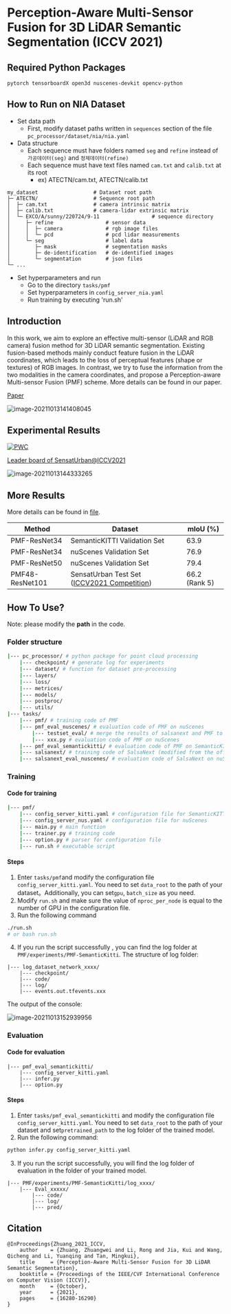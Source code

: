 # Perception-Aware Multi-Sensor Fusion for 3D LiDAR Semantic Segmentation (ICCV 2021)

## Required Python Packages
```
pytorch tensorboardX open3d nuscenes-devkit opencv-python
```

## How to Run on NIA Dataset
* Set data path
  * First, modify dataset paths written in `sequences` section of the file `pc_processor/dataset/nia/nia.yaml`
* Data structure
  * Each sequence must have folders named `seg` and `refine` instead of `가공데이터(seg)` and `정제데이터(refine)`
  * Each sequence must have text files named `cam.txt` and `calib.txt` at its root
    * ex) ATECTN/cam.txt, ATECTN/calib.txt

```
my_dataset                  # Dataset root path
├─ ATECTN/                  # Sequence root path
│  ├─ cam.txt               # camera intrinsic matrix
│  ├─ calib.txt             # camera-lidar extrinsic matrix
│  └─ EXCO/A/sunny/220724/9-11                 # sequence directory
│     ├─ refine                 # sensor data
│     │  ├─ camera              # rgb image files
│     │  └─ pcd                 # pcd lidar measurements
│     └─ seg                    # label data
│        ├─ mask                # segmentation masks
│        ├─ de-identification   # de-identified images
│        └─ segmentation        # json files
└─ ...
```

* Set hyperparameters and run
  * Go to the directory `tasks/pmf`
  * Set hyperparameters in `config_server_nia.yaml`
  * Run training by executing 'run.sh'

## Introduction

In this work, we aim to explore an effective multi-sensor (LiDAR and RGB camera) fusion method for 3D LiDAR semantic segmentation. Existing fusion-based methods mainly conduct feature fusion in the LiDAR coordinates, which leads to the loss of perceptual features (shape or textures) of RGB images.    In contrast, we try to fuse the information from the two modalities in the camera coordinates, and propose a Perception-aware Multi-sensor Fusion (PMF) scheme. More details can be found in our paper.

[Paper](https://arxiv.org/abs/2106.15277)

![image-20211013141408045](assets/image-20211013141408045.png)

## Experimental Results

[![PWC](https://img.shields.io/endpoint.svg?url=https://paperswithcode.com/badge/perception-aware-multi-sensor-fusion-for-3d/lidar-semantic-segmentation-on-nuscenes)](https://paperswithcode.com/sota/lidar-semantic-segmentation-on-nuscenes?p=perception-aware-multi-sensor-fusion-for-3d)

[Leader board of SensatUrban@ICCV2021](https://competitions.codalab.org/competitions/31519#results)

![image-20211013144333265](assets/image-20211013144333265.png)

## More Results

More details can be found in [file](./more_experiment_config.md).

| Method          | Dataset                                                      | mIoU (%)      |
| --------------- | ------------------------------------------------------------ | ------------- |
| PMF-ResNet34    | SemanticKITTI Validation Set                                 | 63.9          |
| PMF-ResNet34    | nuScenes Validation Set                                      | 76.9          |
| PMF-ResNet50    | nuScenes Validation Set                                      | 79.4          |
| PMF48-ResNet101 | SensatUrban Test Set ([ICCV2021 Competition](https://competitions.codalab.org/competitions/31519#results)) | 66.2 (Rank 5) |



## How To Use?

Note: please modify the **path** in the code.

### Folder structure

```bash
|--- pc_processor/ # python package for point cloud processing
	|--- checkpoint/ # generate log for experiments
	|--- dataset/ # function for dataset pre-processing
	|--- layers/
	|--- loss/ 
	|--- metrices/ 
	|--- models/
	|--- postproc/ 
	|--- utils/
|--- tasks/ 
	|--- pmf/ # training code of PMF
	|--- pmf_eval_nuscenes/ # evaluation code of PMF on nuScenes
		|--- testset_eval/ # merge the results of salsanext and PMF to generate results for testset
		|--- xxx.py # evaluation code of PMF on nuScenes
	|--- pmf_eval_semantickitti/ # evaluation code of PMF on SemanticKITTI
	|--- salsanext/ # training code of SalsaNext (modified from the official version)
	|--- salsanext_eval_nuscenes/ # evaluation code of SalsaNext on nuScenes
```



### Training

#### Code for training

```bash
|--- pmf/
	|--- config_server_kitti.yaml # configuration file for SemanticKITTI
	|--- config_server_nus.yaml # configuration file for nuScenes
	|--- main.py # main function
	|--- trainer.py # training code
	|--- option.py # parser for configuration file
	|--- run.sh # executable script 
```

#### Steps

1. Enter `tasks/pmf`and modify the configuration file `config_server_kitti.yaml`. You need to set `data_root` to the path of your dataset。Additionally, you can set`gpu`, `batch_size` as you need.
2. Modify  `run.sh` and make sure the value of `nproc_per_node` is equal to the number of GPU in the configuration file.
3. Run the following command

```bash
./run.sh
# or bash run.sh
```

4. If you run the script successfully , you can find the log folder at `PMF/experiments/PMF-SemanticKitti`. The structure of log folder:

```
|--- log_dataset_network_xxxx/
	|--- checkpoint/ 
	|--- code/ 
	|--- log/ 
	|--- events.out.tfevents.xxx
```

The output of the console:

![image-20211013152939956](assets/image-20211013152939956.png)

### Evaluation

#### Code for evaluation

```
|--- pmf_eval_semantickitti/ 
	|--- config_server_kitti.yaml 
	|--- infer.py 
	|--- option.py
```

#### Steps

1. Enter `tasks/pmf_eval_semantickitti` and modify the configuration file  `config_server_kitti.yaml`. You need to set  `data_root`  to the path of your dataset and set`pretrained_path` to the log folder of the trained model.
2. Run the following command:

```bash
python infer.py config_server_kitti.yaml
```

3. If you run the script successfully, you will find the log folder of evaluation in the folder of your trained model. 

```
|--- PMF/experiments/PMF-SemanticKitti/log_xxxx/ 
	|--- Eval_xxxxx/ 
		|--- code/ 
		|--- log/ 
		|--- pred/ 
```

## Citation

```
@InProceedings{Zhuang_2021_ICCV,
    author    = {Zhuang, Zhuangwei and Li, Rong and Jia, Kui and Wang, Qicheng and Li, Yuanqing and Tan, Mingkui},
    title     = {Perception-Aware Multi-Sensor Fusion for 3D LiDAR Semantic Segmentation},
    booktitle = {Proceedings of the IEEE/CVF International Conference on Computer Vision (ICCV)},
    month     = {October},
    year      = {2021},
    pages     = {16280-16290}
}
```





